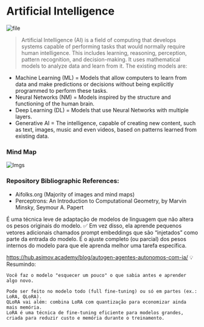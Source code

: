 # Artificial Intelligence

![file](https://github.com/user-attachments/assets/0707d875-a1fb-440c-99ba-d1a0292642cf)

> Artificial Intelligence (AI) is a field of computing that develops systems capable of performing tasks that would normally require human intelligence. This includes learning, reasoning, perception, pattern recognition, and decision-making. It uses mathematical models to analyze data and learn from it. The existing models are:

* Machine Learning (ML) = Models that allow computers to learn from data and make predictions or decisions without being explicitly programmed to perform these tasks.
* Neural Networks (NM) = Models inspired by the structure and functioning of the human brain.
* Deep Learning (DL) = Models that use Neural Networks with multiple layers.
* Generative AI = The intelligence, capable of creating new content, such as text, images, music and even videos, based on patterns learned from existing data.
  
### Mind Map

![Imgs](https://github.com/user-attachments/assets/abeade2e-6950-4da2-a21f-61ef039030c8)

### Repository Bibliographic References:
- Aifolks.org (Majority of images and mind maps)
- Perceptrons: An Introduction to Computational Geometry, by Marvin Minsky, Seymour A. Papert

É uma técnica leve de adaptação de modelos de linguagem que não altera os pesos originais do modelo.
✅ Em vez disso, ela aprende pequenos vetores adicionais chamados prompt embeddings que são “injetados” como parte da entrada do modelo.
É o ajuste completo (ou parcial) dos pesos internos do modelo para que ele aprenda melhor uma tarefa específica.

https://hub.asimov.academy/blog/autogen-agentes-autonomos-com-ia/
💡 Resumindo:

    Você faz o modelo "esquecer um pouco" o que sabia antes e aprender algo novo.

    Pode ser feito no modelo todo (full fine-tuning) ou só em partes (ex.: LoRA, QLoRA).
    QLoRA vai além: combina LoRA com quantização para economizar ainda mais memória.
    LoRA é uma técnica de fine-tuning eficiente para modelos grandes, criada para reduzir custo e memória durante o treinamento.
